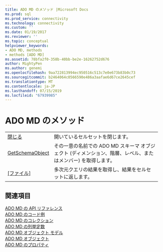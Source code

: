 ```yaml
---
title: ADO MD のメソッド |Microsoft Docs
ms.prod: sql
ms.prod_service: connectivity
ms.technology: connectivity
ms.custom: ''
ms.date: 01/19/2017
ms.reviewer: ''
ms.topic: conceptual
helpviewer_keywords:
- ADO MD, methods
- methods [ADO MD]
ms.assetid: 78bfa2f0-358b-40bb-be2e-16262752d676
author: MightyPen
ms.author: genemi
ms.openlocfilehash: 9aa722813994ec950516c513c7e0e673b83b0c73
ms.sourcegitcommit: b2464064c0566590e486a3aafae6d67ce2645cef
ms.translationtype: MT
ms.contentlocale: ja-JP
ms.lasthandoff: 07/15/2019
ms.locfileid: "67939985"
---
```

# <a name="ado-md-methods"></a>ADO MD のメソッド

|||  
|-|-|  
|[閉じる](../../../ado/reference/ado-md-api/close-method-ado-md.md)|開いているセルセットを閉じます。|  
|[GetSchemaObject](../../../ado/reference/ado-md-api/getschemaobject-method-ado-md.md)|その一意の名前での ADO MD スキーマ オブジェクト (ディメンション、階層、レベル、またはメンバー) を取得します。|  
|[[ファイル]](../../../ado/reference/ado-md-api/open-method-ado-md.md)|多次元クエリの結果を取得し、結果をセルセットに返します。|  
  
## <a name="see-also"></a>関連項目  
 [ADO MD の API リファレンス](../../../ado/reference/ado-md-api/ado-md-api-reference.md)   
 [ADO MD のコード例](../../../ado/reference/ado-md-api/ado-md-code-examples.md)   
 [ADO MD のコレクション](../../../ado/reference/ado-md-api/ado-md-collections.md)   
 [ADO MD の列挙定数](../../../ado/reference/ado-md-api/ado-md-enumerated-constants.md)   
 [ADO MD オブジェクト モデル](../../../ado/reference/ado-md-api/ado-md-object-model.md)   
 [ADO MD オブジェクト](../../../ado/reference/ado-md-api/ado-md-objects.md)   
 [ADO MD のプロパティ](../../../ado/reference/ado-md-api/ado-md-properties.md)

